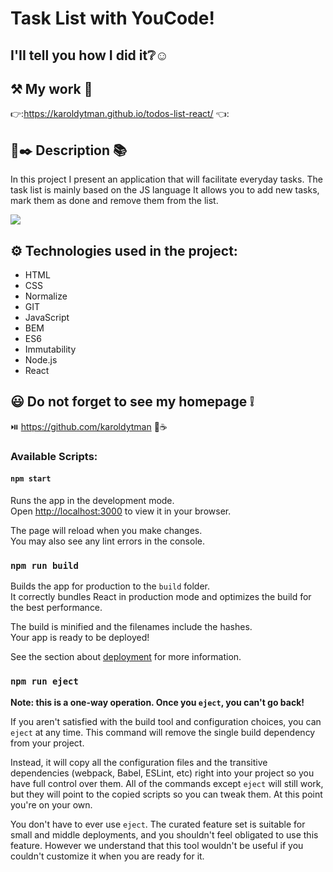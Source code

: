 # Task List with YouCode!

## I'II tell you how I did it❔☺️

## ⚒️ My work 🤛
 👉:https://karoldytman.github.io/todos-list-react/ 👈:

## 📜✒️ Description 📚

In this project I present an application that will facilitate everyday tasks. 
The task list is mainly based on the JS language It allows you to add new tasks, 
mark them as done and remove them from the list.

<img src = https://github.com/karoldytman/task-list/blob/main/images/AnimationToDoTasks4.gif>

## ⚙️ Technologies used in the project:

   - HTML
   - CSS
   - Normalize
   - GIT
   - JavaScript
   - BEM
   - ES6
   - Immutability
   - Node.js
   - React
## 😃 Do not forget to see my homepage ❕
   ⏯️ https://github.com/karoldytman 👀☕
   
### Available Scripts:

#### `npm start`

Runs the app in the development mode.\
Open [http://localhost:3000](http://localhost:3000) to view it in your browser.

The page will reload when you make changes.\
You may also see any lint errors in the console.

### `npm run build`

Builds the app for production to the `build` folder.\
It correctly bundles React in production mode and optimizes the build for the best performance.

The build is minified and the filenames include the hashes.\
Your app is ready to be deployed!

See the section about [deployment](https://facebook.github.io/create-react-app/docs/deployment) for more information.

### `npm run eject`

**Note: this is a one-way operation. Once you `eject`, you can't go back!**

If you aren't satisfied with the build tool and configuration choices, you can `eject` at any time. This command will remove the single build dependency from your project.

Instead, it will copy all the configuration files and the transitive dependencies (webpack, Babel, ESLint, etc) right into your project so you have full control over them. All of the commands except `eject` will still work, but they will point to the copied scripts so you can tweak them. At this point you're on your own.

You don't have to ever use `eject`. The curated feature set is suitable for small and middle deployments, and you shouldn't feel obligated to use this feature. However we understand that this tool wouldn't be useful if you couldn't customize it when you are ready for it.

